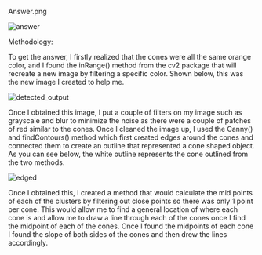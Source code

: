 Answer.png

![answer](https://github.com/user-attachments/assets/b51126e6-7e37-4341-ae80-30dd313213ac)


Methodology:

  To get the answer, I firstly realized that the cones were all the same orange color, and I found the inRange() method from the cv2 package that will recreate a new image by filtering a specific color. Shown below, this was the new image I created to help me.

  ![detected_output](https://github.com/user-attachments/assets/9fb7bbfa-2a08-4d56-b11e-679586caa6ef)

  Once I obtained this image, I put a couple of filters on my image such as grayscale and blur to minimize the noise as there were a couple of patches of red similar to the cones. Once I cleaned the image up, I used the Canny() and findContours() method which first created edges around the cones and connected them to create an outline that represented a cone shaped object. As you can see below, the white outline represents the cone outlined from the two methods.

  ![edged](https://github.com/user-attachments/assets/6563532f-710e-4c8d-b65e-837f70b361b6)

Once I obtained this, I created a method that would calculate the mid points of each of the clusters by filtering out close points so there was only 1 point per cone. This would allow me to find a general location of where each cone is and allow me to draw a line through each of the cones once I find the midpoint of each of the cones. Once I found the midpoints of each cone I found the slope of both sides of the cones and then drew the lines accordingly.
